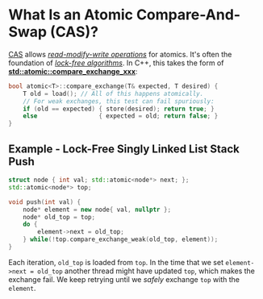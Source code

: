 # What Is an Atomic Compare-And-Swap (CAS)?

[CAS](https://en.wikipedia.org/wiki/Compare-and-swap)
allows
*[read-modify-write operations](https://en.wikipedia.org/wiki/Read%E2%80%93modify%E2%80%93write)*
for atomics.
It's often the foundation of
*[lock-free algorithms](https://en.wikipedia.org/wiki/Non-blocking_algorithm)*.
In C++, this takes the form of
**[std::atomic::compare_exchange_xxx](https://en.cppreference.com/w/cpp/atomic/atomic/compare_exchange)**:
```cpp
bool atomic<T>::compare_exchange(T& expected, T desired) {
    T old = load(); // All of this happens atomically.
    // For weak exchanges, this test can fail spuriously:
    if (old == expected) { store(desired); return true; }
    else                 { expected = old; return false; }
}
```

## Example - Lock-Free Singly Linked List Stack Push
```cpp
struct node { int val; std::atomic<node*> next; };
std::atomic<node*> top;

void push(int val) {
    node* element = new node{ val, nullptr };
    node* old_top = top;
    do {
        element->next = old_top;
    } while(!top.compare_exchange_weak(old_top, element));
}
```
Each iteration, `old_top` is loaded from `top`.
In the time that we set `element->next = old_top` another thread might have updated `top`,
which makes the exchange fail.
We keep retrying until we *safely* exchange `top` with the `element`.
